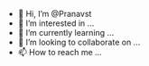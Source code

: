 - 👋 Hi, I’m @Pranavst
- 👀 I’m interested in ...
- 🌱 I’m currently learning ...
- 💞️ I’m looking to collaborate on ...
- 📫 How to reach me ...

<!---1522
Pranavst/Pranavst is a ✨ special ✨ repository because its `README.md` (this file) appears on your GitHub profile.
You can click the Preview link to take a look at your changes.
--->
